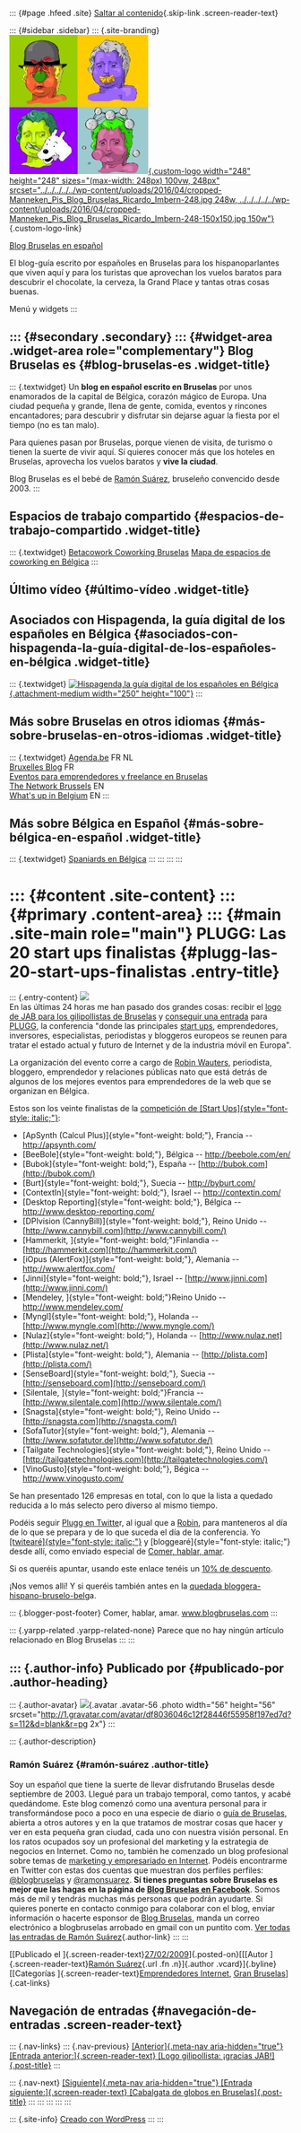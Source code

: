 ::: {#page .hfeed .site}
[Saltar al
contenido](../../../../../index.html?p=256#content){.skip-link
.screen-reader-text}

::: {#sidebar .sidebar}
::: {.site-branding}
[![](../../../../../wp-content/uploads/2016/04/cropped-Manneken_Pis_Blog_Bruselas_Ricardo_Imbern-248.jpg){.custom-logo
width="248" height="248" sizes="(max-width: 248px) 100vw, 248px"
srcset="../../../../../wp-content/uploads/2016/04/cropped-Manneken_Pis_Blog_Bruselas_Ricardo_Imbern-248.jpg 248w, ../../../../../wp-content/uploads/2016/04/cropped-Manneken_Pis_Blog_Bruselas_Ricardo_Imbern-248-150x150.jpg 150w"}](../../../../../index.html){.custom-logo-link}

[Blog Bruselas en español](../../../../../index.html)

El blog-guía escrito por españoles en Bruselas para los hispanoparlantes
que viven aquí y para los turistas que aprovechan los vuelos baratos
para descubrir el chocolate, la cerveza, la Grand Place y tantas otras
cosas buenas.

Menú y widgets
:::

::: {#secondary .secondary}
::: {#widget-area .widget-area role="complementary"}
Blog Bruselas es {#blog-bruselas-es .widget-title}
----------------

::: {.textwidget}
Un **blog en español escrito en Bruselas** por unos enamorados de la
capital de Bélgica, corazón mágico de Europa. Una ciudad pequeña y
grande, llena de gente, comida, eventos y rincones encantadores; para
descubrir y disfrutar sin dejarse aguar la fiesta por el tiempo (no es
tan malo).

Para quienes pasan por Bruselas, porque vienen de visita, de turismo o
tienen la suerte de vivir aquí. Sí quieres conocer más que los hoteles
en Bruselas, aprovecha los vuelos baratos y **vive la ciudad**.

Blog Bruselas es el bebé de [Ramón Suárez](http://www.ramonsuarez.com),
bruseleño convencido desde 2003.
:::

Espacios de trabajo compartido {#espacios-de-trabajo-compartido .widget-title}
------------------------------

::: {.textwidget}
[Betacowork Coworking Bruselas](http://www.betacowork.com) [Mapa de
espacios de coworking en Bélgica](http://coworkingbelgium.com)
:::

Último vídeo {#último-vídeo .widget-title}
------------

Asociados con Hispagenda, la guía digital de los españoles en Bélgica {#asociados-con-hispagenda-la-guía-digital-de-los-españoles-en-bélgica .widget-title}
---------------------------------------------------------------------

::: {.textwidget}
[![Hispagenda,la guía digital de los españoles en
Bélgica](../../../../../wp-content/uploads/2010/04/Hispagenda-250px.gif "Hispagenda, la guía digital de los españoles en Bélgica"){.attachment-medium
width="250" height="100"}](http://www.hispagenda.com)
:::

Más sobre Bruselas en otros idiomas {#más-sobre-bruselas-en-otros-idiomas .widget-title}
-----------------------------------

::: {.textwidget}
[Agenda.be](http://www.agenda.be) FR NL\
[Bruxelles Blog](http://www.bxlblog.be/) FR\
[Eventos para emprendedores y freelance en
Bruselas](http://www.betacowork.com/events/)\
[The Network
Brussels](http://groups.yahoo.com/group/TheNetworkBrussels/) EN\
[What\'s up in Belgium](http://www.whatsupin.be/) EN
:::

Más sobre Bélgica en Español {#más-sobre-bélgica-en-español .widget-title}
----------------------------

::: {.textwidget}
[Spaniards en Bélgica](http://www.spaniards.es/paises/belgica)
:::
:::
:::
:::

::: {#content .site-content}
::: {#primary .content-area}
::: {#main .site-main role="main"}
PLUGG: Las 20 start ups finalistas {#plugg-las-20-start-ups-finalistas .entry-title}
==================================

::: {.entry-content}
[![](http://plugg.eu/userfiles/images/banner_skyscraper.gif)](http://plugg.eu/)\
En las últimas 24 horas me han pasado dos grandes cosas: recibir el
[logo de JAB para los gilipollistas de
Bruselas](http://comerhablaramar.blogspot.com/2009/02/logo-gilipollista-gracias-jab.html)
y [conseguir una
entrada](http://comerhablaramar.blogspot.com/2009/02/open-coffee-club-esta-noche-en-bruselas.html)
para [PLUGG](http://plugg.eu/), la conferencia "donde las principales
[start
ups](http://www.google.be/search?q=define:startup&num=50&hl=en&safe=off&client=firefox-a&rls=com.ubuntu:en-US:unofficial&hs=0rM&oi=definel&defl=es),
emprendedores, inversores, especialistas, periodistas y bloggeros
europeos se reunen para tratar el estado actual y futuro de Internet y
de la industria móvil en Europa".

La organización del evento corre a cargo de [Robin
Wauters](http://www.linkedin.com/in/robinwauters), periodista, bloggero,
emprendedor y relaciones públicas nato que está detrás de algunos de los
mejores eventos para emprendedores de la web que se organizan en
Bélgica.

Estos son los veinte finalistas de la [competición de [Start
Ups]{style="font-style: italic;"}](http://plugg.eu/media/blog/p/detail/these-are-the-20-finalists-for-pluggs-start-ups-rally):

-   [ApSynth (Calcul Plus)]{style="font-weight: bold;"}, Francia --
    <http://apsynth.com/>
-   [BeeBole]{style="font-weight: bold;"}, Bélgica --
    <http://beebole.com/en/>
-   [Bubok]{style="font-weight: bold;"}, España --
    [http://bubok.com](http://bubok.com/)
-   [Burt]{style="font-weight: bold;"}, Suecia -- <http://byburt.com/>
-   [ContextIn]{style="font-weight: bold;"}, Israel --
    <http://contextin.com/>
-   [Desktop Reporting]{style="font-weight: bold;"}, Bélgica --
    <http://www.desktop-reporting.com/>
-   [DPIvision (CannyBill)]{style="font-weight: bold;"}, Reino Unido --
    [http://www.cannybill.com](http://www.cannybill.com/)
-   [Hammerkit, ]{style="font-weight: bold;"}Finlandia --
    [http://hammerkit.com](http://hammerkit.com/)
-   [iOpus (AlertFox)]{style="font-weight: bold;"}, Alemania --
    <http://www.alertfox.com/>
-   [Jinni]{style="font-weight: bold;"}, Israel --
    [http://www.jinni.com](http://www.jinni.com/)
-   [Mendeley, ]{style="font-weight: bold;"}Reino Unido --
    <http://www.mendeley.com/>
-   [Myngl]{style="font-weight: bold;"}, Holanda --
    [http://www.myngle.com](http://www.myngle.com/)
-   [Nulaz]{style="font-weight: bold;"}, Holanda --
    [http://www.nulaz.net](http://www.nulaz.net/)
-   [Plista]{style="font-weight: bold;"}, Alemania --
    [http://plista.com](http://plista.com/)
-   [SenseBoard]{style="font-weight: bold;"}, Suecia --
    [http://senseboard.com](http://senseboard.com/)
-   [Silentale, ]{style="font-weight: bold;"}Francia --
    [http://www.silentale.com](http://www.silentale.com/)
-   [Snagsta]{style="font-weight: bold;"}, Reino Unido --
    [http://snagsta.com](http://snagsta.com/)
-   [SofaTutor]{style="font-weight: bold;"}, Alemania --
    [http://www.sofatutor.de](http://www.sofatutor.de/)
-   [Tailgate Technologies]{style="font-weight: bold;"}, Reino Unido --
    [http://tailgatetechnologies.com](http://tailgatetechnologies.com/)
-   [VinoGusto]{style="font-weight: bold;"}, Bégica --
    <http://www.vinogusto.com/>

Se han presentado 126 empresas en total, con lo que la lista a quedado
reducida a lo más selecto pero diverso al mismo tiempo.

Podéis seguir [Plugg en Twitte](http://twitter.com/plugg)r, al igual que
a [Robin](http://twitter.com/robinwauters), para manteneros al día de lo
que se prepara y de lo que suceda el día de la conferencia. Yo
[[twitearé]{style="font-style: italic;"}](http://twitter.com/ramonsuarez)
y [bloggearé]{style="font-style: italic;"} desde allí, como enviado
especial de [Comer, hablar, amar](http://comerhablaramar.blogspot.com/).

Si os queréis apuntar, usando este enlace tenéis un [10% de
descuento](http://www.amiando.com/plugg-2009.html?page=205340&fbCId=51633843&discountCode=EJ2RM1SA).

¡Nos vemos allí! Y si queréis también antes en la [quedada
bloggera-hispano-bruselo-belg](http://bruselas.eventbrite.com/)a.

::: {.blogger-post-footer}
Comer, hablar, amar. www.blogbruselas.com
:::

::: {.yarpp-related .yarpp-related-none}
Parece que no hay ningún artículo relacionado en Blog Bruselas
:::
:::

::: {.author-info}
Publicado por {#publicado-por .author-heading}
-------------

::: {.author-avatar}
![](http://1.gravatar.com/avatar/df8036046c12f28446f55958f197ed7d?s=56&d=blank&r=pg){.avatar
.avatar-56 .photo width="56" height="56"
srcset="http://1.gravatar.com/avatar/df8036046c12f28446f55958f197ed7d?s=112&d=blank&r=pg 2x"}
:::

::: {.author-description}
### Ramón Suárez {#ramón-suárez .author-title}

Soy un español que tiene la suerte de llevar disfrutando Bruselas desde
septiembre de 2003. Llegué para un trabajo temporal, como tantos, y
acabé quedándome. Este blog comenzó como una aventura personal para ir
transformándose poco a poco en una especie de diario o [guía de
Bruselas](../../../../../index.html), abierta a otros autores y en la
que tratamos de mostrar cosas que hacer y ver en esta pequeña gran
ciudad, cada uno con nuestra visión personal. En los ratos ocupados soy
un profesional del marketing y la estrategia de negocios en Internet.
Como no, también he comenzado un blog profesional sobre temas de
[marketing y empresariado en Internet](http://ramonsuarez.com). Podéis
encontrarme en Twitter con estas dos cuentas que muestran dos perfiles
perfiles: [\@blogbruselas](http://twitter.com/blogbruselas) y
[\@ramonsuarez](http://twitter.com/ramonsuarez). **Sí tienes preguntas
sobre Bruselas es mejor que las hagas en la página de [Blog Bruselas en
Facebook](http://www.facebook.com/blogbruselas)**. Somos más de mil y
tendrás muchas más personas que podrán ayudarte. Si quieres ponerte en
contacto conmigo para colaborar con el blog, enviar información o
hacerte esponsor de [Blog Bruselas](../../../../../index.html), manda un
correo electrónico a blogbruselas arrobado en gmail con un puntito com.
[Ver todas las entradas de Ramón
Suárez](../../../../2010/04/30/index.html?author=2){.author-link}
:::
:::

[[Publicado el
]{.screen-reader-text}[27/02/2009](../../../../../index.html?p=256)]{.posted-on}[[[Autor
]{.screen-reader-text}[Ramón
Suárez](../../../../2010/04/30/index.html?author=2){.url .fn
.n}]{.author .vcard}]{.byline}[[Categorías
]{.screen-reader-text}[Emprendedores
Internet](../../../../category/emprendedores-internet/index.html), [Gran
Bruselas](../../../../category/gran-bruselas/index.html)]{.cat-links}

Navegación de entradas {#navegación-de-entradas .screen-reader-text}
----------------------

::: {.nav-links}
::: {.nav-previous}
[[Anterior]{.meta-nav aria-hidden="true"} [Entrada
anterior:]{.screen-reader-text} [Logo gilipollista: ¡gracias
JAB!]{.post-title}](../../../../../index.html?p=255)
:::

::: {.nav-next}
[[Siguiente]{.meta-nav aria-hidden="true"} [Entrada
siguiente:]{.screen-reader-text} [Cabalgata de globos en
Bruselas]{.post-title}](../../../../../index.html?p=257)
:::
:::
:::
:::
:::

::: {.site-info}
[Creado con WordPress](https://es.wordpress.org/)
:::
:::

